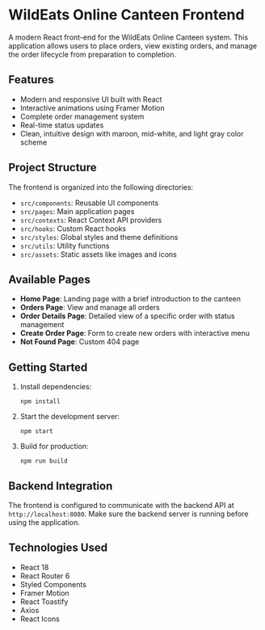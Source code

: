 # WildEats Online Canteen Frontend

A modern React front-end for the WildEats Online Canteen system. This application allows users to place orders, view existing orders, and manage the order lifecycle from preparation to completion.

## Features

- Modern and responsive UI built with React
- Interactive animations using Framer Motion
- Complete order management system
- Real-time status updates
- Clean, intuitive design with maroon, mid-white, and light gray color scheme

## Project Structure

The frontend is organized into the following directories:

- `src/components`: Reusable UI components
- `src/pages`: Main application pages
- `src/contexts`: React Context API providers
- `src/hooks`: Custom React hooks
- `src/styles`: Global styles and theme definitions
- `src/utils`: Utility functions
- `src/assets`: Static assets like images and icons

## Available Pages

- **Home Page**: Landing page with a brief introduction to the canteen
- **Orders Page**: View and manage all orders
- **Order Details Page**: Detailed view of a specific order with status management
- **Create Order Page**: Form to create new orders with interactive menu
- **Not Found Page**: Custom 404 page

## Getting Started

1. Install dependencies:
   ```
   npm install
   ```

2. Start the development server:
   ```
   npm start
   ```

3. Build for production:
   ```
   npm run build
   ```

## Backend Integration

The frontend is configured to communicate with the backend API at `http://localhost:8080`. Make sure the backend server is running before using the application.

## Technologies Used

- React 18
- React Router 6
- Styled Components
- Framer Motion
- React Toastify
- Axios
- React Icons
